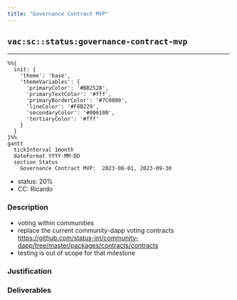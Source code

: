 ```yaml
---
title: "Governance Contract MVP"
---
```

## `vac:sc::status:governance-contract-mvp`
---

```mermaid
%%{ 
  init: { 
    'theme': 'base', 
    'themeVariables': { 
      'primaryColor': '#BB2528', 
      'primaryTextColor': '#fff', 
      'primaryBorderColor': '#7C0000', 
      'lineColor': '#F8B229', 
      'secondaryColor': '#006100', 
      'tertiaryColor': '#fff' 
    } 
  } 
}%%
gantt
  tickInterval 1month
  dateFormat YYYY-MM-DD 
  section Status
    Governance Contract MVP:  2023-08-01, 2023-09-30
```

- status: 20%
- CC: Ricardo

### Description

* voting within communities
* replace the current community-dapp voting contracts https://github.com/status-im/community-dapp/tree/master/packages/contracts/contracts
* testing is out of scope for that milestone

### Justification


### Deliverables



